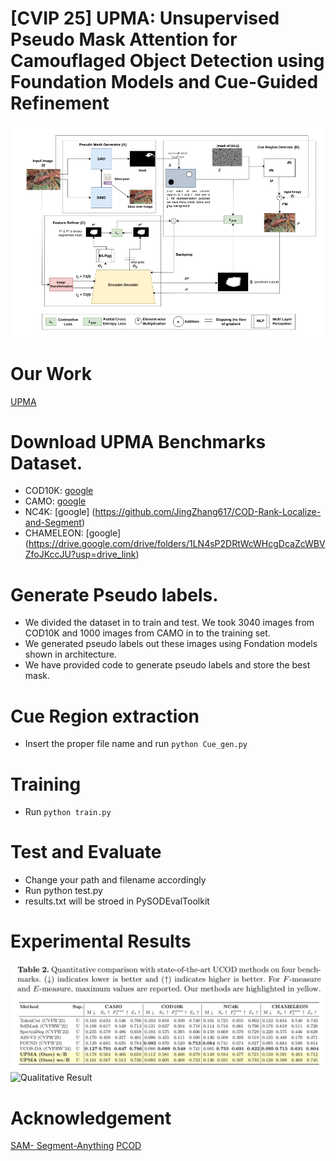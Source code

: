 
# [CVIP 25] UPMA: Unsupervised Pseudo Mask Attention for Camouflaged Object Detection using Foundation Models and Cue-Guided Refinement

![Framework](figure/Architecture_Diagram.png)

# Our Work
[UPMA]()
# Download UPMA Benchmarks Dataset.
- COD10K: [google](https://dengpingfan.github.io/pages/COD.html) 
- CAMO: [google](https://sites.google.com/view/ltnghia/research/camo) 
- NC4K: [google] (https://github.com/JingZhang617/COD-Rank-Localize-and-Segment)
- CHAMELEON: [google] (https://drive.google.com/drive/folders/1LN4sP2DRtWcWHcgDcaZcWBVZfoJKccJU?usp=drive_link) 

# Generate Pseudo labels.
- We divided the dataset in to train and test. We took 3040 images from COD10K and 1000 images from CAMO in to the training set.
- We generated pseudo labels out these images using Fondation models shown in architecture.
- We have provided code to generate pseudo labels and store the best mask.

# Cue Region extraction
- Insert the proper file name and run `python Cue_gen.py` 

# Training
- Run `python train.py` 

# Test and Evaluate
- Change your path and filename accordingly
- Run python test.py
- results.txt will be stroed in PySODEvalToolkit

# Experimental Results
![Result](figure/Result.png)
![Qualitative Result](figure/Qualitative_Result.png)

# Acknowledgement
[SAM- Segment-Anything](https://github.com/facebookresearch/segment-anything)
[PCOD](https://arxiv.org/abs/2408.10777)

